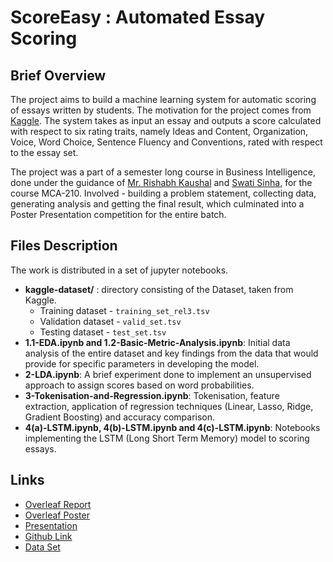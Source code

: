 # ScoreEasy :  Automated Essay Scoring

## Brief Overview

The project aims to build a machine learning system for automatic scoring of essays written  by  students. The  motivation for the project comes from  [Kaggle]( https://www.kaggle.com/c/asap-aes). The system takes as input an essay and outputs a score calculated with respect to six rating traits, namely Ideas and Content, Organization, Voice, Word Choice, Sentence Fluency and  Conventions, rated with respect to the essay set.

The project was a part of a semester long course in Business Intelligence, done under the guidance of [Mr. Rishabh Kaushal](https://rishabhkaushal.github.io/about.html) and [Swati Sinha](https://www.linkedin.com/in/swati-sinha-749332117/), for the course MCA-210. Involved - building a problem statement, collecting data, generating analysis and getting the final result, which culminated into a Poster Presentation competition for the entire batch.

## Files Description

The work is distributed in a set of jupyter notebooks.

- **kaggle-dataset/** : directory consisting of the Dataset, taken from Kaggle. 
   - Training dataset - `training_set_rel3.tsv`
   - Validation dataset - `valid_set.tsv`
   - Testing dataset - `test_set.tsv`
- **1.1-EDA.ipynb and 1.2-Basic-Metric-Analysis.ipynb**: Initial data analysis of the entire dataset and key findings from the data that would provide for specific parameters in developing the model. 
- **2-LDA.ipynb**: A brief experiment done to implement an unsupervised approach to assign scores based on word probabilities. 
- **3-Tokenisation-and-Regression.ipynb**: Tokenisation, feature extraction, application of regression techniques (Linear, Lasso, Ridge, Gradient Boosting) and accuracy comparison.
- **4(a)-LSTM.ipynb, 4(b)-LSTM.ipynb and 4(c)-LSTM.ipynb**: Notebooks implementing the LSTM (Long Short Term Memory) model to scoring essays.



## Links
- [Overleaf Report](https://www.overleaf.com/read/gcskmvxcfpqm)
- [Overleaf Poster](https://www.overleaf.com/read/dmqgbcvhmrfm)
- [Presentation](https://docs.google.com/presentation/d/1UbnmHWUEYuINp4Go8viGmXapK_t43y812SKYqFJcEBs/edit?usp=sharing)
- [Github Link](https://github.com/eeshagoyal/ScoreEasy)
- [Data Set](https://www.kaggle.com/c/asap-aes)